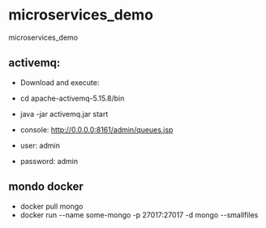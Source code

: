 
# microservices_demo
microservices_demo

## activemq:
* Download and execute:
* cd apache-activemq-5.15.8/bin
* java -jar activemq.jar start

* console: http://0.0.0.0:8161/admin/queues.jsp
* user: admin
* password: admin

## mondo docker 
* docker pull mongo
* docker run --name some-mongo -p 27017:27017 -d mongo --smallfiles



